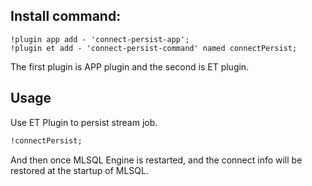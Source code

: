 ## Install command:

```
!plugin app add - 'connect-persist-app';
!plugin et add - 'connect-persist-command' named connectPersist;
```

The first plugin is APP plugin and the second is ET plugin.


## Usage

Use ET Plugin to persist stream job.

```sql
!connectPersist;
```

And then once MLSQL Engine is restarted, and the connect info will be 
restored at the startup of MLSQL.



